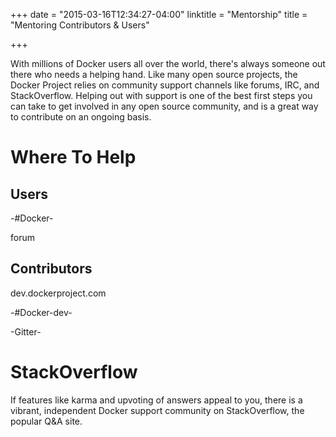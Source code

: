 +++
date = "2015-03-16T12:34:27-04:00"
linktitle = "Mentorship"
title = "Mentoring Contributors & Users"

+++

With millions of Docker users all over the world, there's always someone
out there who needs a helping hand. Like many open source projects, the
Docker Project relies on community support channels like forums, IRC,
and StackOverflow. Helping out with support is one of the best first
steps you can take to get involved in any open source community, and is
a great way to contribute on an ongoing basis.

# Where To Help

## Users

-#Docker-

forum


## Contributors

dev.dockerproject.com

-#Docker-dev-

-Gitter-

# StackOverflow

If features like karma and upvoting of answers appeal to you, there is a
vibrant, independent Docker support community on StackOverflow, the
popular Q&A site.
